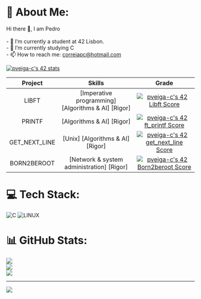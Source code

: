 # 💫 About Me:
Hi there 👋, I am Pedro<br><br>- 🔭 I’m currently a student at 42 Lisbon.<br>- 🌱 I’m currently studying C<br>- 📫  How to reach me: correiapc@hotmail.com<br>

[![pveiga-c's 42 stats](https://badge42.vercel.app/api/v2/clihdd9iu003508mrxaj6mure/stats?cursusId=21&coalitionId=piscine)](https://github.com/JaeSeoKim/badge42)

Project | Skills | Grade | 
:------:|:------:|:-----:|
LIBFT | [Imperative programming] [Algorithms & AI] [Rigor] | <a href="https://github.com/JaeSeoKim/badge42"><img src="https://badge42.vercel.app/api/v2/clihdd9iu003508mrxaj6mure/project/3061097" alt="pveiga-c's 42 Libft Score" /></a>
PRINTF | [Algorithms & AI] [Rigor] | <a href="https://github.com/JaeSeoKim/badge42"><img src="https://badge42.vercel.app/api/v2/clihdd9iu003508mrxaj6mure/project/3076265" alt="pveiga-c's 42 ft_printf Score" /></a>
GET_NEXT_LINE | [Unix] [Algorithms & AI] [Rigor] | <a href="https://github.com/JaeSeoKim/badge42"><img src="https://badge42.vercel.app/api/v2/clihdd9iu003508mrxaj6mure/project/3081433" alt="pveiga-c's 42 get_next_line Score" /></a>
BORN2BEROOT | [Network & system administration] [Rigor] | <a href="https://github.com/JaeSeoKim/badge42"><img src="https://badge42.vercel.app/api/v2/clihdd9iu003508mrxaj6mure/project/3082446" alt="pveiga-c's 42 Born2beroot Score" /></a>
# 💻 Tech Stack:
![C](https://img.shields.io/badge/c-%2300599C.svg?style=plastic&logo=c&logoColor=white) ![LINUX](https://img.shields.io/badge/Linux-FCC624?style=plastic&logo=linux&logoColor=black)
# 📊 GitHub Stats:
![](https://github-readme-stats.vercel.app/api?username=pveiga-c&theme=monokai&hide_border=true&include_all_commits=false&count_private=true)<br/>
![](https://github-readme-streak-stats.herokuapp.com/?user=pveiga-c&theme=monokai&hide_border=true)<br/>
![](https://github-readme-stats.vercel.app/api/top-langs/?username=pveiga-c&theme=monokai&hide_border=true&include_all_commits=false&count_private=true&layout=compact)

---
[![](https://visitcount.itsvg.in/api?id=pveiga-c&icon=0&color=0)](https://visitcount.itsvg.in)

<!-- Proudly created with GPRM ( https://gprm.itsvg.in ) -->

